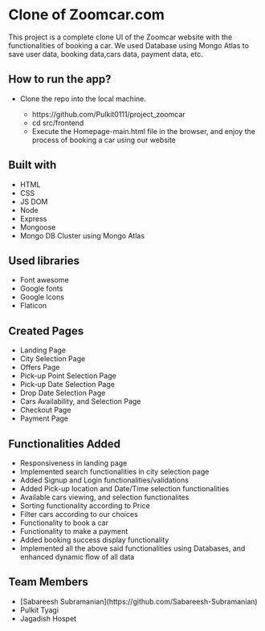 # Clone of Zoomcar.com
This project is a complete clone UI of the Zoomcar website with the functionalities of booking a car. We used Database using Mongo Atlas to save user data, booking data,cars data, payment data, etc.

## How to run the app?
<ul>
  <li>Clone the repo into the local machine.</li>
  <ul>
    <li>https://github.com/Pulkit0111/project_zoomcar</li>
    <li>cd src/frontend</li>
    <li>Execute the Homepage-main.html file in the browser, and enjoy the process of booking a car using our website</li>
  </ul>
</ul>

## Built with
<ul>
  <li>HTML</li>
  <li>CSS</li>
  <li>JS DOM</li>
  <li>Node</li>
  <li>Express</li>
  <li>Mongoose</li>
  <li>Mongo DB Cluster using Mongo Atlas</li>
</ul>

## Used libraries
<ul>
  <li>Font awesome</li>
  <li>Google fonts</li>
  <li>Google Icons</li>
  <li>Flaticon</li>
</ul>

## Created Pages 
<ul>
  <li>Landing Page</li>
  <li>City Selection Page</li>
  <li>Offers Page</li>
  <li>Pick-up Point Selection Page</li>
  <li>Pick-up Date Selection Page</li>
  <li>Drop Date Selection Page</li>
  <li>Cars Availability, and Selection Page</li>
  <li>Checkout Page</li>
  <li>Payment Page</li>
</ul>

## Functionalities Added
<ul>
  <li>Responsiveness in landing page</li>
  <li>Implemented search functionalities in city selection page</li>
  <li>Added Signup and Login functionalities/validations</li>
  <li>Added Pick-up location and Date/Time selection functionalities</li>
  <li>Available cars viewing, and selection functionalites</li>
  <li>Sorting functionality according to Price</li>
  <li>Filter cars according to our choices</li>
  <li>Functionality to book a car</li>
  <li>Functionality to make a payment</li>
  <li>Added booking success display functionality</li>
  <li>Implemented all the above said functionalities using Databases, and enhanced dynamic flow of all data</li>
</ul>

## Team Members 
<ul>
  <li>[Sabareesh Subramanian](https://github.com/Sabareesh-Subramanian)</li>
 
  <li>Pulkit Tyagi</li>
  <li>Jagadish Hospet</li>
</ul>

